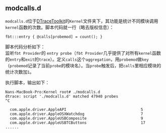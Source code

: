 ## modcalls.d
`modcalls.d`位于[DTraceToolkit](http://www.brendangregg.com/dtracetoolkit.html)的`Kernel`文件夹下，其功能是统计不同模块调用`kernel`函数的次数。脚本代码就一行（略去版权信息）：

    fbt:::entry { @calls[probemod] = count(); }

脚本代码分析如下：  
监听`fbt Provider`的 `entry probe`（`fbt Provider`几乎提供了对所有`kernel`函数的`entry`和`exit`的`trace`）。定义`calls`这个`aggregation`，用`probemod`做`key`（`probemod`记录了当前`probe`的模块名）。当`probe`触发后，把`calls`里相应模块的统计次数加`1`。

执行脚本，输出如下：

    Nans-MacBook-Pro:Kernel root# ./modcalls.d 
    dtrace: script './modcalls.d' matched 47940 probes
    ^C
    
      com.apple.driver.AppleAPI                                 5
      com.apple.driver.AppleOSXWatchdog                         7
      com.apple.driver.AppleUSBComposite                        9
      com.apple.driver.AppleUSBTCButtons                        17
    ......